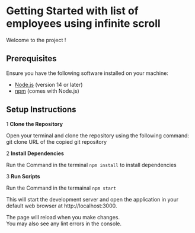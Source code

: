 # Getting Started with list of employees using infinite scroll

Welcome to the project ! 

## Prerequisites

Ensure you have the following software installed on your machine:

- [Node.js](https://nodejs.org/) (version 14 or later)
- [npm](https://www.npmjs.com/) (comes with Node.js)

## Setup Instructions

1 **Clone the Repository**

   Open your terminal and clone the repository using the following command:
   git clone URL of the copied git repository


2 **Install Dependencies**

Run the Command in the terminal `npm install` to install dependencies

3 **Run Scripts**

Run the Command in the termainal `npm start`

This will start the development server and open the application in your default web browser at http://localhost:3000.

The page will reload when you make changes.\
You may also see any lint errors in the console.

